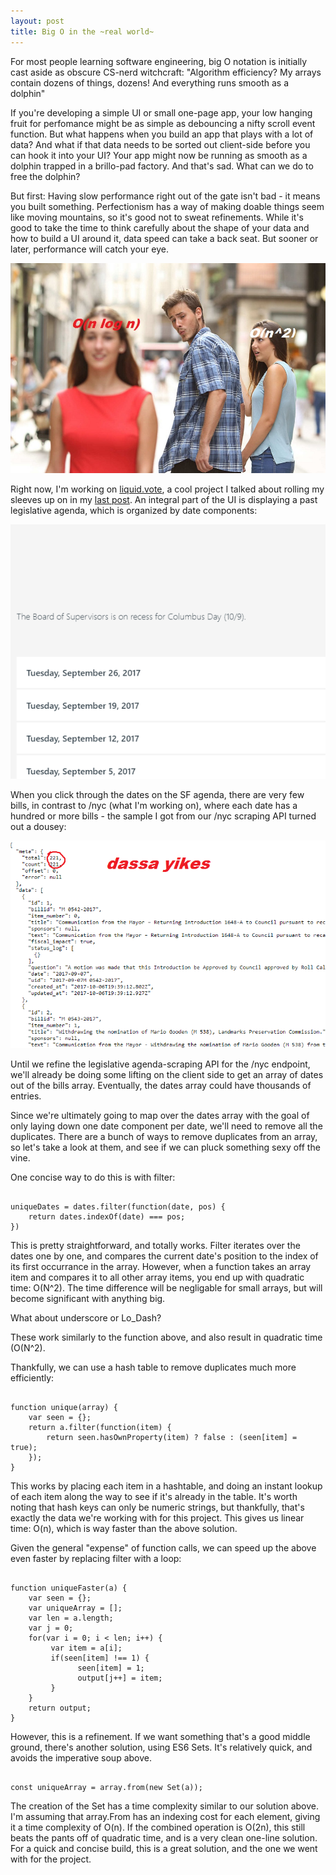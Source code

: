 ```yaml
---
layout: post
title: Big O in the ~real world~
---
```


For most people learning software engineering, big O notation is initially cast aside as obscure CS-nerd witchcraft: "Algorithm efficiency? My arrays contain dozens of things, dozens! And everything runs smooth as a dolphin"

If you're developing a simple UI or small one-page app, your low hanging fruit for perfomance might be as simple as debouncing a nifty scroll event function. But what happens when you build an app that plays with a lot of data? And what if that data needs to be sorted out client-side before you can hook it into your UI? Your app might now be running as smooth as a dolphin trapped in a brillo-pad factory. And that's sad. What can we do to free the dolphin?

But first: Having slow performance right out of the gate isn't bad - it means you built something. Perfectionism has a way of making doable things seem like moving mountains, so it's good not to sweat refinements. While it's good to take the time to think carefully about the shape of your data and how to build a UI around it, data speed can take a back seat. But sooner or later, performance will catch your eye.

![](/images/guygirlmeme.jpg)


Right now, I'm working on <a href="https://liquid.vote">liquid.vote</a>, a cool project I talked about rolling my sleeves up on in my <a href="https://tandcsurf.github.io/Dealing-With-A-Big-New-Scary-Codebase/">last post</a>. An integral part of the UI is displaying a past legislative agenda, which is organized by date components:

![](/images/liquidvotesf.png)

When you click through the dates on the SF agenda, there are very few bills, in contrast to /nyc (what I'm working on), where each date has a hundred or more bills - the sample I got from our /nyc scraping API turned out a dousey:

![](/images/liquidvotenycdata.png)

Until we refine the legislative agenda-scraping API for the /nyc endpoint, we'll already be doing some lifting on the client side to get an array of dates out of the bills array. Eventually, the dates array could have thousands of entries.

Since we're ultimately going to map over the dates array with the goal of only laying down one date component per date, we'll need to remove all the duplicates. There are a bunch of ways to remove duplicates from an array, so let's take a look at them, and see if we can pluck something sexy off the vine.

One concise way to do this is with filter:

<pre><code>
uniqueDates = dates.filter(function(date, pos) {
    return dates.indexOf(date) === pos;
})
</code></pre>

This is pretty straightforward, and totally works. Filter iterates over the dates one by one, and compares the current date's position to the index of its first occurrance in the array. However, when a function takes an array item and compares it to all other array items, you end up with quadratic time: O(N^2). The time difference will be negligable for small arrays, but will become significant with anything big.

What about underscore or Lo_Dash?

These work similarly to the function above, and also result in quadratic time (O(N^2).

Thankfully, we can use a hash table to remove duplicates much more efficiently:

<pre><code>
function unique(array) {
    var seen = {};
    return a.filter(function(item) {
        return seen.hasOwnProperty(item) ? false : (seen[item] = true);
    });
}
</code></pre>

This works by placing each item in a hashtable, and doing an instant lookup of each item along the way to see if it's already in the table. It's worth noting that hash keys can only be numeric strings, but thankfully, that's exactly the data we're working with for this project. This gives us linear time: O(n), which is way faster than the above solution.

Given the general "expense" of function calls, we can speed up the above even faster by replacing filter with a loop:

<pre><code>
function uniqueFaster(a) {
    var seen = {};
    var uniqueArray = [];
    var len = a.length;
    var j = 0;
    for(var i = 0; i < len; i++) {
         var item = a[i];
         if(seen[item] !== 1) {
               seen[item] = 1;
               output[j++] = item;
         }
    }
    return output;
}
</code></pre>

However, this is a refinement. If we want something that's a good middle ground, there's another solution, using ES6 Sets. It's relatively quick, and avoids the imperative soup above.

<pre><code>
const uniqueArray = array.from(new Set(a));
</code></pre>

The creation of the Set has a time complexity similar to our solution above. I'm assuming that array.From has an indexing cost for each element, giving it a time complexity of O(n). If the combined operation is O(2n), this still beats the pants off of quadratic time, and is a very clean one-line solution. For a quick and concise build, this is a great solution, and the one we went with for the project.


